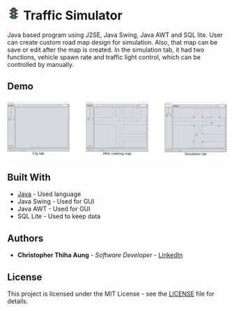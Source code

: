 # <img src="images/Traffic.svg" width="30px"> Traffic Simulator
Java based program using J2SE, Java Swing, Java AWT and SQL lite. User can create custom road map design for simulation. Also, that map can be save or edit after the map is created. 
In the simulation tab, it had two functions, vehicle spawn rate and traffic light control, which can be controlled by manually. 

## Demo
<img src="images/sample.png">

## Built With
* [Java](https://www.oracle.com/java/) - Used language
* Java Swing - Used for GUI
* Java AWT - Used for GUI
* SQL Lite - Used to keep data

## Authors
* **Christopher Thiha Aung** - *Software Developer* - [LinkedIn](https://www.linkedin.com/in/christopher-t-678b41171/)

## License
This project is licensed under the MIT License - see the [LICENSE](LICENSE) file for details.

